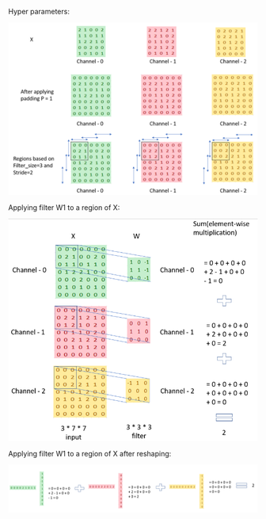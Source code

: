 Hyper parameters:

<img src="CNN_full.png">

Applying filter W1 to a region of X:

<img src="CNN_1.png">

Applying filter W1 to a region of X after reshaping:

<img src="CNN_2.png">

